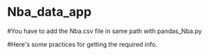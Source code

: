 # Nba_data_app

#You have to add the Nba.csv file in same path with pandas_Nba.py

#Here's some practices for getting the required info.
